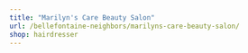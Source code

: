 ```yaml
---
title: "Marilyn's Care Beauty Salon"
url: /bellefontaine-neighbors/marilyns-care-beauty-salon/
shop: hairdresser
---
```

